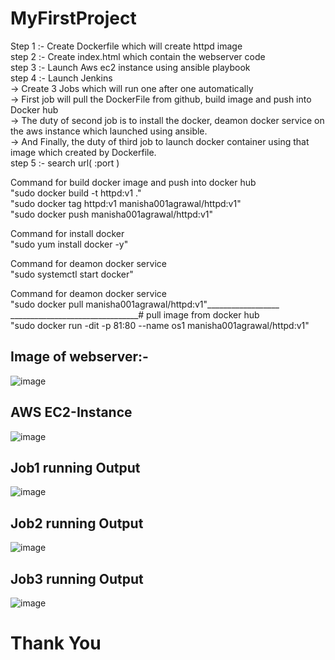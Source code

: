 # MyFirstProject
Step 1 :- Create Dockerfile which will create httpd image                                                                                                                     
step 2 :- Create index.html which contain the webserver code                                                                                                                   
step 3 :- Launch Aws ec2 instance using ansible playbook                                                                                                                      
step 4 :- Launch Jenkins                                                                                                                                                       
       -> Create 3 Jobs which will run one after one automatically                                                                                                           
       -> First job will pull the DockerFile from github, build image and push into Docker hub                                                                                 
       -> The duty of second job is to install the docker, deamon docker service on the aws instance which launched using ansible.                                             
       -> And Finally, the duty of third job to launch docker container using that image which created by Dockerfile.                                                         
step 5 :- search url( <public of instance>:port )                                                                                                                             
  
Command for build docker image and push into docker hub                                                                                                                      
              "sudo docker build -t httpd:v1 ."                                                                                                                               
              "sudo docker tag httpd:v1 manisha001agrawal/httpd:v1"                                                                                                           
              "sudo docker push manisha001agrawal/httpd:v1"                                                                                                                   
     
Command for install docker                                                                                                                                                  
              "sudo yum install docker -y"                                                                                                                                    
              
Command for deamon docker service                                                                                                                                             
              "sudo systemctl start docker"                                                                                                                                   
              
Command for deamon docker service                                                                                                                                             
              "sudo docker pull manisha001agrawal/httpd:v1"__________________                                 ________________________________# pull image from docker hub                                   
                    "sudo docker run -dit -p 81:80 --name os1 manisha001agrawal/httpd:v1"

## Image of webserver:-                                                                                                                                                           
![image](https://user-images.githubusercontent.com/67043518/115163104-db681e00-a0c4-11eb-97d2-87165efbbc27.png)

## AWS EC2-Instance                                                                                                                                                               
![image](https://user-images.githubusercontent.com/67043518/115163074-b5427e00-a0c4-11eb-94dd-d33da5c0673f.png)

## Job1 running Output

![image](https://user-images.githubusercontent.com/67043518/115163953-bfb34680-a0c9-11eb-8ea4-6c801f52d250.png)

## Job2 running Output                                                                                                                                                           
![image](https://user-images.githubusercontent.com/67043518/115163967-d22d8000-a0c9-11eb-8066-b438d50c0d4c.png)

## Job3 running Output                                                                                                                                                           
![image](https://user-images.githubusercontent.com/67043518/115164121-ea9d9a80-a0c9-11eb-8454-d8c5c98731be.png)

# Thank You
